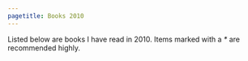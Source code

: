 ```yaml
---
pagetitle: Books 2010
---
```

Listed below are books I have read in 2010. Items marked with a <em
class="impt">*</em> are recommended highly.

